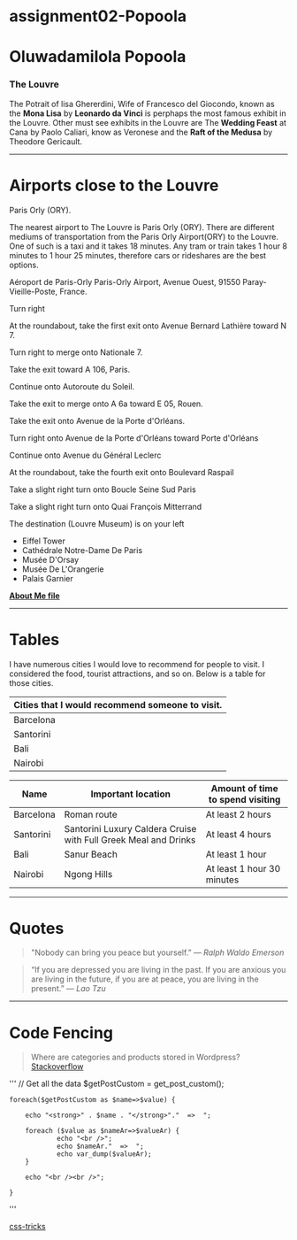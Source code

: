 # assignment02-Popoola
# Oluwadamilola Popoola
### The Louvre

The Potrait of lisa Ghererdini, Wife of Francesco del Giocondo, known as the **Mona Lisa** by **Leonardo da Vinci** is perphaps the most famous exhibit in the Louvre. Other must see exhibits in the Louvre are The **Wedding Feast** at Cana by Paolo Caliari, know as Veronese and the **Raft of the Medusa** by Theodore Gericault.

***
# Airports close to the Louvre
Paris Orly (ORY).

The nearest airport to The Louvre is Paris Orly (ORY). There are different mediums of transportation from the Paris Orly Airport(ORY) to the Louvre. One of such is a taxi and it takes 18 minutes. Any tram or train takes 1 hour 8 minutes  to 1 hour 25 minutes, therefore cars or rideshares are the best options.
	
Aéroport de Paris-Orly
Paris-Orly Airport, Avenue Ouest, 91550 Paray-Vieille-Poste, France.

Turn right
	
At the roundabout, take the first exit onto Avenue Bernard Lathière toward N 7.
	
Turn right to merge onto Nationale 7.
	
Take the exit toward A 106, Paris.
	
Continue onto Autoroute du Soleil.
	
Take the exit to merge onto A 6a toward E 05, Rouen.
	
Take the exit onto Avenue de la Porte d'Orléans.
	
Turn right onto Avenue de la Porte d'Orléans toward Porte d'Orléans
	
Continue onto Avenue du Général Leclerc
	
At the roundabout, take the fourth exit onto Boulevard Raspail
	
Take a slight right turn onto Boucle Seine Sud Paris
	
Take a slight right turn onto Quai François Mitterrand
	
The destination (Louvre Museum) is on your left

* Eiffel Tower
* Cathédrale Notre-Dame De Paris
* Musée D'Orsay
* Musée De L'Orangerie
* Palais Garnier

**[About Me file](AboutMe.md)**

*** 
# Tables
I have numerous cities I would love to recommend for people to visit. I considered the food, tourist attractions, and so on. Below is a table for those cities. 


| Cities that I would recommend someone to visit. |
|----------|
|Barcelona|
|Santorini|
|Bali|
|Nairobi|

|Name|Important location | Amount of time to spend visiting| 
|-----|-----|-----|
|Barcelona|Roman route|At least 2 hours|
|Santorini|Santorini Luxury Caldera Cruise with Full Greek Meal and Drinks|At least 4 hours|
|Bali|Sanur Beach|At least 1 hour|
|Nairobi|Ngong Hills|At least 1 hour 30 minutes|

***
# Quotes
> "Nobody can bring you peace but yourself.” — *Ralph Waldo Emerson*

> “If you are depressed you are living in the past. If you are anxious you are living in the future, if you are at peace, you are living in the present.” — *Lao Tzu*

***
# Code Fencing
> Where are categories and products stored in Wordpress?
[Stackoverflow](https://stackoverflow.com/questions/73410604/where-are-categories-and-products-stored-in-wordpress)

'''
  // Get all the data 
  $getPostCustom = get_post_custom(); 

    foreach($getPostCustom as $name=>$value) {

        echo "<strong>" . $name . "</strong>"."  =>  ";

        foreach ($value as $nameAr=>$valueAr) {
                echo "<br />";
                echo $nameAr."  =>  ";
                echo var_dump($valueAr);
        }

        echo "<br /><br />";

    }
'''

[css-tricks](https://css-tricks.com/snippets/wordpress/dump-all-custom-fields/)
